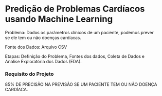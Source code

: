 # Predição de Problemas Cardíacos usando Machine Learning

Problema: Dados os parâmetros clínicos de um paciente, podemos prever se ele tem ou não doenças cardíacas.

Fonte dos Dados: Arquivo CSV

Etapas:
Definição do Problema,
Fontes dos dados,
Coleta de Dados e
Análise Exploratória dos Dados (EDA).

### Requisito do Projeto
85% DE PRECISÃO NA PREVISÃO SE UM PACIENTE TEM OU NÃO DOENÇA CARDÍACA.
